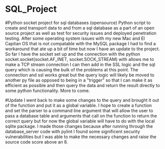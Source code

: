 # SQL_Project
#Python socket project for sql databases (opensource)
Python script to create and transport data to and from a sql database as a part of an open source project as well as test for security issues and deployed penetration testing.  After some operating system issues with my new Mac and El Capitan OS that is not compatable with the MySQL package I had to find a workaround that ate up a bit of time but now I have an update to the project. So far I have the socket set up and the connection with the python socket.socket(socket.AF_INET, socket.SOCK_STREAM) with allows me to make a TCP stream connection I can then add in the SSL logic and the sql query which is causing the bulk of the problems at this point. The connection and ssl works great but the query logic will likely be moved to another py file as opposed to being in a "trigger" so that I can make it as efficient as possible and then query the data and return the result directly to some python functionality. More to come.

#Update
I went back to make some changes to the query and brought it out of the function and put it as a global variable. I hope to create a function and set the parser to a command line argument that will allow the user to pass a database table and arguments that call on the function to return the correct query but for now the global variable will have to do with the local sqlite package. I made those changes because after running through the database_server code with pylint I found some significent security vulnerabilities but I was able to make the necessary changes and raise the source code score above an 8.
